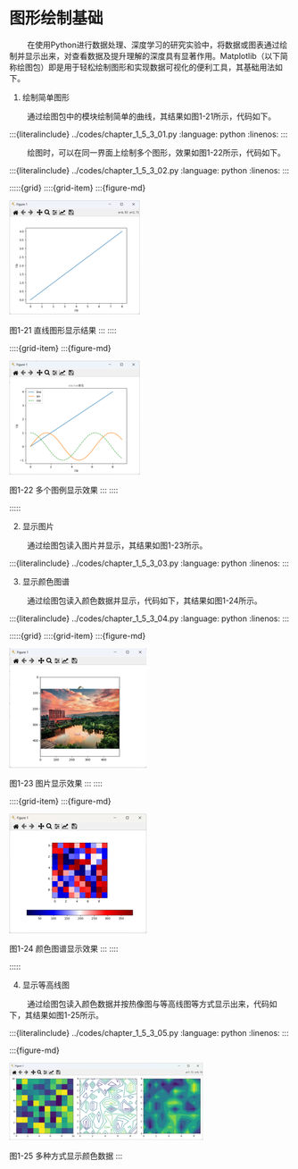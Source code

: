 # 图形绘制基础

&ensp;&ensp;&ensp;&ensp;
在使用Python进行数据处理、深度学习的研究实验中，将数据或图表通过绘制并显示出来，对查看数据及提升理解的深度具有显著作用。Matplotlib（以下简称绘图包）即是用于轻松绘制图形和实现数据可视化的便利工具，其基础用法如下。

1. 绘制简单图形

&ensp;&ensp;&ensp;&ensp;
通过绘图包中的模块绘制简单的曲线，其结果如图1-21所示，代码如下。

:::{literalinclude} ../codes/chapter_1_5_3_01.py
:language: python
:linenos:
:::

&ensp;&ensp;&ensp;&ensp;
绘图时，可以在同一界面上绘制多个图形，效果如图1-22所示，代码如下。

:::{literalinclude} ../codes/chapter_1_5_3_02.py
:language: python
:linenos:
:::

:::::{grid}
::::{grid-item}
:::{figure-md}

<img src="../../_static/1/1.5/1-21.png" alt="图1-21 直线图形显示结果">

图1-21 直线图形显示结果
:::
::::

::::{grid-item}
:::{figure-md}

<img src="../../_static/1/1.5/1-22.png" alt="图1-22 多个图例显示效果">

图1-22 多个图例显示效果
:::
::::

:::::

2. 显示图片

&ensp;&ensp;&ensp;&ensp;
通过绘图包读入图片并显示，其结果如图1-23所示。

:::{literalinclude} ../codes/chapter_1_5_3_03.py
:language: python
:linenos:
:::

3. 显示颜色图谱

&ensp;&ensp;&ensp;&ensp;
通过绘图包读入颜色数据并显示，代码如下，其结果如图1-24所示。

:::{literalinclude} ../codes/chapter_1_5_3_04.py
:language: python
:linenos:
:::


:::::{grid}
::::{grid-item}
:::{figure-md}

<img src="../../_static/1/1.5/1-23.png" alt="图1-23 图片显示效果">

图1-23 图片显示效果
:::
::::

::::{grid-item}
:::{figure-md}

<img src="../../_static/1/1.5/1-24.png" alt="图1-24 颜色图谱显示效果">

图1-24 颜色图谱显示效果
:::
::::

:::::

4. 显示等高线图

&ensp;&ensp;&ensp;&ensp;
通过绘图包读入颜色数据并按热像图与等高线图等方式显示出来，代码如下，其结果如图1-25所示。

:::{literalinclude} ../codes/chapter_1_5_3_05.py
:language: python
:linenos:
:::

:::{figure-md}

<img src="../../_static/1/1.5/1-25.png" alt="图1-25 多种方式显示颜色数据">

图1-25 多种方式显示颜色数据
:::
